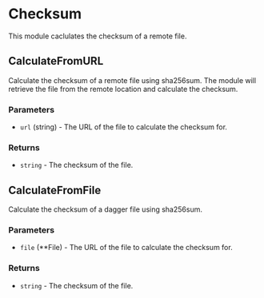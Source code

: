 # Checksum

This module caclulates the checksum of a remote file.

## CalculateFromURL

Calculate the checksum of a remote file using sha256sum. The module will retrieve
the file from the remote location and calculate the checksum.

### Parameters
- `url` (string) - The URL of the file to calculate the checksum for.

### Returns
- `string` - The checksum of the file.

## CalculateFromFile

Calculate the checksum of a dagger file using sha256sum. 

### Parameters
- `file` (**File) - The URL of the file to calculate the checksum for.

### Returns
- `string` - The checksum of the file.